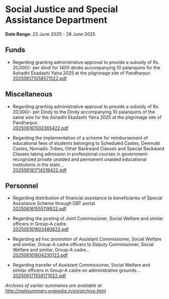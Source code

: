 # Social Justice and Special Assistance Department

**Date Range**: 23 June 2025 - 28 June 2025


## Funds
- Regarding granting administrative approval to provide a subsidy of Rs. 20,000/- per dindi for 1400 dindis accompanying 10 palanquins for the Ashadhi Ekadashi Yatra 2025 at the pilgrimage site of Pandharpur.\
  [202506171058571522.pdf](https://gr.maharashtra.gov.in/Site/Upload/Government%20Resolutions/English/202506171058571522.pdf)

## Miscellaneous
- Regarding granting administrative approval to provide a subsidy of Rs. 20,000/- per Dindy to the Dindy accompanying 10 palanquins of the same size for the Ashadhi Ekadashi Yatra 2025 at the pilgrimage site of Pandharpur.\
  [202506161502365422.pdf](https://gr.maharashtra.gov.in/Site/Upload/Government%20Resolutions/English/202506161502365422.pdf)

- Regarding the implementation of a scheme for reimbursement of educational fees of students belonging to Scheduled Castes, Deemukt Castes, Nomadic Tribes, Other Backward Classes and Special Backward Classes taking admission in professional courses in government-recognized private unaided and permanent unaided educational institutions in the state...\
  [202506181714218422.pdf](https://gr.maharashtra.gov.in/Site/Upload/Government%20Resolutions/English/202506181714218422.pdf)

## Personnel
- Regarding distribution of financial assistance to beneficiaries of Special Assistance Scheme through DBT portal.\
  [202506161555119922.pdf](https://gr.maharashtra.gov.in/Site/Upload/Government%20Resolutions/English/202506161555119922.pdf)

- Regarding the posting of Joint Commissioner, Social Welfare and similar officers in Group-A cadre.\
  [202506161603480622.pdf](https://gr.maharashtra.gov.in/Site/Upload/Government%20Resolutions/English/202506161603480622.pdf)

- Regarding ad hoc promotion of Assistant Commissioner, Social Welfare and similar, Group-A cadre officers to Deputy Commissioner, Social Welfare and similar, Group-A cadre...\
  [202506161604230122.pdf](https://gr.maharashtra.gov.in/Site/Upload/Government%20Resolutions/English/202506161604230122....pdf)

- Regarding transfer of Assistant Commissioner, Social Welfare and similar officers in Group-A cadre on administrative grounds...\
  [202506171559171022.pdf](https://gr.maharashtra.gov.in/Site/Upload/Government%20Resolutions/English/202506171559171022.pdf)


*Archives of earlier summaries are available at http://mahsummary.orgpedia.in/en/archive.html*
